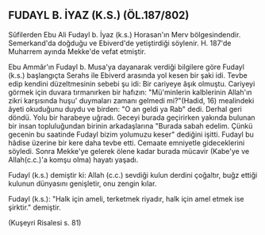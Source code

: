 ## FUDAYL B. İYAZ (K.S.) (ÖL.187/802)

Sûfilerden Ebu Ali Fudayl b. İyaz (k.s.) Hora­san'ın Merv bölgesindendir. Semerkand'da doğ­duğu ve Ebiverd'de yetiştirdiği söylenir. H. 187'de Muharrem ayında Mekke'de vefat etmiştir.

Ebu Ammâr'ın Fudayl b. Musa'ya dayanarak verdiği bilgilere göre Fudayl (k.s.) başlangıçta Serahs ile Ebiverd arasında yol kesen bir şaki idi. Tevbe edip kendini düzeltmesinin sebebi şu idi: Bir cariyeye âşık olmuştu. Cariyeyi görmek için duvara tırmanırken bir hafızın: "Mü'minlerin kalblerinin Allah'ın zikri karşısında huşu' duyma­ları zamanı gelmedi mi?"(Hadid, 16) mealindeki âyeti okuduğunu duydu ve birden: "O an geldi ya Rab" dedi. Derhal geri döndü. Yolu bir harabeye uğradı. Geceyi burada geçirirken yakında bulunan bir insan topluluğundan birinin arkadaşlarına "Burada sabah edelim. Çünkü gecenin bu saatinde Fudayl bizim yolumuzu keser" dediğini işitti. Fu­dayl bu hâdise üzerine bir kere daha tevbe etti. Cemaate emniyetle gideceklerini söyledi. Sonra Mekke'ye gelerek ölene kadar burada mücavir (Kabe'ye ve Allah(c.c.)'a komşu olma) hayatı yaşa­dı.

Fudayl (k.s.) demiştir ki: Allah (c.c.) sevdiği kulun derdini çoğaltır, buğz ettiği kulunun dünya­sını genişletir, onu zengin kılar.

Fudayl (k.s.): "Halk için ameli, terketmek riyadır, halk için amel etmek ise şirktir." demiştir.

(Kuşeyri Risalesi s. 81)
